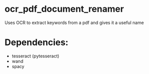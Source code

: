 # ocr_pdf_document_renamer
Uses OCR to extract keywords from a pdf and gives it a useful name

# Dependencies:
- tesseract (pytesseract)
- wand
- spacy
